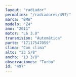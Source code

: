 ```yaml
---
layout: "radiador"
permalink: "/radiadores/497/"
marca: "BMW"
modelo: "Z4"
ano: "2011"
motor: "L6 3.0"
transmision: "Automática"
parte: "17117547059"
clima: "Con clima"
alto: "23 5/8"
ancho: "13 3/8"
observaciones: "Turbo"
id: "497"
---
```


